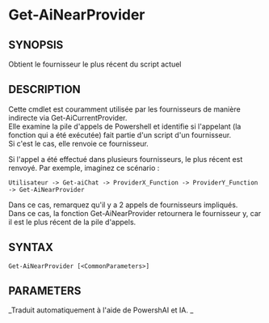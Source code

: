 ﻿---
external help file: powershai-help.xml
schema: 2.0.0
powershai: true
---

# Get-AiNearProvider

## SYNOPSIS <!--!= @#Synop !-->
Obtient le fournisseur le plus récent du script actuel

## DESCRIPTION <!--!= @#Desc !-->
Cette cmdlet est couramment utilisée par les fournisseurs de manière indirecte via Get-AiCurrentProvider.  
Elle examine la pile d'appels de Powershell et identifie si l'appelant (la fonction qui a été exécutée) fait partie d'un script d'un fournisseur.  
Si c'est le cas, elle renvoie ce fournisseur.

Si l'appel a été effectué dans plusieurs fournisseurs, le plus récent est renvoyé. Par exemple, imaginez ce scénario :

	Utilisateur -> Get-aiChat -> ProviderX_Function -> ProviderY_Function -> Get-AiNearProvider
	
Dans ce cas, remarquez qu'il y a 2 appels de fournisseurs impliqués.  
Dans ce cas, la fonction Get-AiNearProvider retournera le fournisseur y, car il est le plus récent de la pile d'appels.

## SYNTAX <!--!= @#Syntax !-->

```
Get-AiNearProvider [<CommonParameters>]
```

## PARAMETERS <!--!= @#Params !-->




<!--PowershaiAiDocBlockStart-->
_Traduit automatiquement à l'aide de PowershAI et IA. 
_
<!--PowershaiAiDocBlockEnd-->
